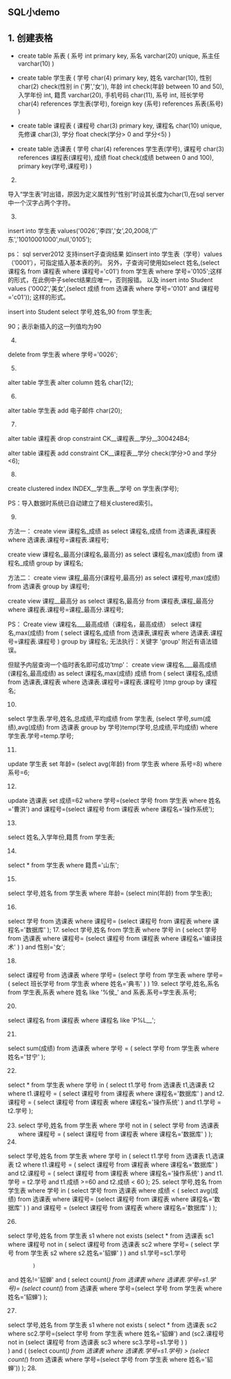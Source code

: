 ## SQL小demo
## 1. 创建表格
- create table 系表
(
系号 int primary key,
系名 varchar(20) unique,
系主任 varchar(10) 
)

- create table 学生表
(
学号 char(4) primary key,
姓名 varchar(10),
性别 char(2) check(性别 in ('男','女')), 
年龄 int check(年龄 between 10 and 50),
入学年份 int,
籍贯 varchar(20),
手机号码 char(11),
系号 int,
班长学号 char(4) references 学生表(学号),
foreign key (系号) references 系表(系号) 
) 

- create table 课程表
(
课程号 char(3) primary key,
课程名 char(10) unique,
先修课 char(3),
学分 float check(学分> 0 and 学分<5) 
)

- create table 选课表
(
学号 char(4) references 学生表(学号),
课程号 char(3) references 课程表(课程号),
成绩 float check(成绩 between 0 and 100),
primary key(学号,课程号) 
)

2.
导入“学生表”时出错，原因为定义属性列“性别”时设其长度为char(1),在sql server中一个汉字占两个字符。 

3.
insert
into 学生表
values('0026','李四','女',20,2008,'广东','10010001000',null,'0105');

ps：
sql server2012 支持insert子查询结果
如insert into 学生表（学号）values（’0001’），可指定插入基本表的列。
另外，子查询可使用如select 姓名,(select 课程名 from 课程表 where 课程号='c01') from 学生表 where 学号='0105';这样的形式，在此例中子select结果应唯一，否则报错。
以及
insert 
into Student
values ('0002','美女',(select 成绩 from 选课表 where 学号='0101' and 课程号='c01'));
这样的形式。


insert 
into Student
select 学号,姓名,90 from 学生表;

90；表示新插入的这一列值均为90


4.
delete
from 学生表
where 学号='0026';

5.
alter table 学生表
alter column 姓名 char(12);

6.
alter table 学生表
add 电子邮件 char(20);

7.
alter table 课程表
drop constraint CK__课程表__学分__300424B4;

alter table 课程表
add constraint CK__课程表__学分 check(学分>0 and 学分<6);

8.
create clustered index INDEX__学生表__学号 on 学生表(学号);

PS：导入数据时系统已自动建立了相关clustered索引。


9.
方法一：
create view 课程名_成绩
as
select 课程名,成绩
from 选课表,课程表
where 选课表.课程号=课程表.课程号;


create view 课程名_最高分(课程名,最高分)
as
select 课程名,max(成绩)
from 课程名_成绩
group by 课程名;

方法二：
create view 课程_最高分(课程号,最高分)
as
select 课程号,max(成绩)
from 选课表
group by 课程号;


create view 课程__最高分
as
select 课程名,最高分
from 课程表,课程_最高分
where 课程表.课程号=课程_最高分.课程号;

PS：
Create view 课程名___最高成绩（课程名，最高成绩）
select 课程名,max(成绩)
from
(
select 课程名,成绩
from 选课表,课程表
where 选课表.课程号=课程表.课程号
)
group by 课程名;
无法执行：关键字 'group' 附近有语法错误。

但赋予内层查询一个临时表名即可成功’tmp’：
create view 课程名___最高成绩(课程名,最高成绩)
as
select 课程名,max(成绩) 成绩
from
(
select 课程名,成绩
from 选课表,课程表
where 选课表.课程号=课程表.课程号
)tmp 
group by 课程名;


10.
select 学生表.学号,姓名,总成绩,平均成绩
from 学生表,
(select 学号,sum(成绩),avg(成绩)
from 选课表
group by 学号)temp(学号,总成绩,平均成绩)
where 学生表.学号=temp.学号;

11.
update 学生表
set 年龄= (select avg(年龄)
		   from 学生表
		   where 系号=8)
where 系号=6;

12.
update 选课表
set 成绩=62
where 学号=(select 学号 from 学生表 where 姓名='曹洪') 
	  and 课程号=(select 课程号 from 课程表 where 课程名='操作系统');

13.
select 姓名,入学年份,籍贯 from 学生表;

14.
select * from 学生表 where 籍贯='山东';

15.
select 学号,姓名 from 学生表 
where 年龄=
		   (select min(年龄)
		    from 学生表); 

16.
select 学号 from 选课表
where 课程号= 
			 (select 课程号
			  from 课程表
			  where 课程名='数据库'
			 );
17.
select 学号,姓名
from 学生表
where 学号 in
		(
		select 学号 from 选课表
		where 课程号= 
					(select 课程号
					 from 课程表
					 where 课程名='编译技术'
					 )
		)
and 性别='女';

18.
select 课程号
from 选课表
where 学号=
		  (select 学号
		  from 学生表
		  where 学号=
					(
					select 班长学号
					from 学生表
					where 姓名='典韦'
					)
		  )
19.
select 学号,姓名,系名
from 学生表,系表
where 姓名 like '%侯_' and 系表.系号=学生表.系号;

20.
select 课程名
from 课程表
where 课程名 like 'P%L__';

21.
select sum(成绩)
from 选课表
where 学号 = 
			(
			select 学号
			from 学生表
			where 姓名='甘宁'
			);

22.
select *
from 学生表
where 学号 in
			(
			select t1.学号
			from 选课表 t1,选课表 t2
			where t1.课程号 = 
							(
							select 课程号
							from 课程表
							where 课程名='数据库'
							) 
				 and t2.课程号 =
							   (
							   select 课程号
							   from 课程表
							   where 课程名='操作系统'
							   )
			     and t1.学号 = t2.学号
			);

23. select 学号,姓名
from 学生表
where 学号 not in
			(
			select 学号
			from 选课表
			where 课程号 = 
							(
							select 课程号
							from 课程表
							where 课程名='数据库'
							) 
			);
24.
select 学号,姓名
from 学生表
where 学号 in
			(
			select t1.学号
			from 选课表 t1,选课表 t2
			where t1.课程号 = 
							(
							select 课程号
							from 课程表
							where 课程名='数据库'
							) 
				 and t2.课程号 =
							   (
							   select 课程号
							   from 课程表
							   where 课程名='操作系统'
							   )
			     and t1.学号 = t2.学号
				 and t1.成绩 >=60 and t2.成绩 < 60
			);
25.
select 学号,姓名
from 学生表
where 学号 in
			(
			select 学号
			from 选课表
			where 成绩 < 
						(
						select avg(成绩)
						from 选课表
						where 课程号=
									(select 课程号
									from 课程表
									where 课程名='数据库'
									)
						)
		    and 课程号	= 
						(select 课程号
						from 课程表
						where 课程名='数据库'
						)
			);

26.
select 学号,姓名
from 学生表 s1
where not exists
			(select *
			from  选课表 sc1
			where 课程号 not in (
								select 课程号
								from 选课表 sc2
								where 学号=
										  (
										  select 学号
										  from 学生表 s2
										  where s2.姓名='貂蝉'
										  )
								)
			and s1.学号=sc1.学号

			)
and 姓名!='貂蝉'
and (
	select count(*)
	from 选课表
	where 选课表.学号=s1.学号)=
	(select count(*)
	from 选课表
	where 学号=(select 学号 from 学生表 where 姓名='貂蝉')
	);

27.
select 学号,姓名
from 学生表 s1
where not exists  (
				  select * 
				  from 选课表 sc2
				  where sc2.学号=(select 学号 from 学生表 where 姓名='貂蝉') 
						and	
						(sc2.课程号 not in
										(select 课程号
										from 选课表 sc3
										where sc3.学号=s1.学号
										)
						)  
				  )
	and (
	(select count(*) from 选课表 where 选课表.学号=s1.学号) 
	> (select count(*) from 选课表 where 学号=(select 学号 from 学生表 where 姓名='貂蝉'))
	);
28.

